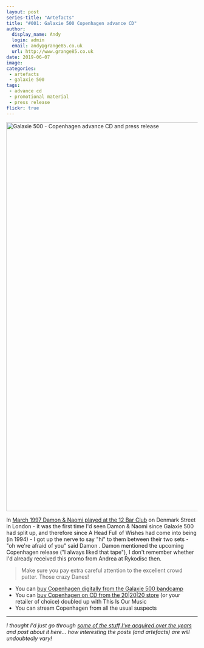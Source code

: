 ```yaml
---
layout: post
series-title: "Artefacts" 
title: "#001: Galaxie 500 Copenhagen advance CD"
author:
  display_name: Andy
  login: admin
  email: andy@grange85.co.uk
  url: http://www.grange85.co.uk
date: 2019-06-07
image: 
categories:
 - artefacts
 - galaxie 500
tags:
 - advance cd
 - promotional material
 - press release
flickr: true
---
```

<a data-flickr-embed="true"  href="https://www.flickr.com/photos/grange85/47988537793/in/dateposted/" title="Galaxie 500 - Copenhagen advance CD and press release"><img src="https://live.staticflickr.com/65535/47988537793_76cddacefc_b.jpg" width="934" height="1024" alt="Galaxie 500 - Copenhagen advance CD and press release"></a>

In [March 1997 Damon & Naomi played at the 12 Bar Club](/articles/1997-03-19-review-damon-naomi-12-bar-club-london-uk-19th-march-1997) on Denmark Street in London - it was the first time I'd seen Damon & Naomi since Galaxie 500 had split up, and therefore since A Head Full of Wishes had come into being (in 1994) - I got up the nerve to say "hi" to them between their two sets - "oh we're afraid of you" said Damon . Damon mentioned the upcoming Copenhagen release ("I always liked that tape"), I don't remember whether I'd already received this promo from Andrea at Rykodisc then.

> Make sure you pay extra careful attention to the excellent crowd patter. Those crazy Danes!

* You can [buy Copenhagen digitally from the Galaxie 500 bandcamp](https://galaxie500.bandcamp.com/album/copenhagen-live) 
* You can [buy Copenhagen on CD from the 20\|20\|20 store](https://www.20-20-20.com/store/galaxie-500-this-is-our-music) (or your retailer of choice) doubled up with This Is Our Music 
* You can stream Copenhagen from all the usual suspects

---

_I thought I'd just go through [some of the stuff I've acquired over the years](/category/artefacts/) and post about it here... how interesting the posts (and artefacts) are will undoubtedly vary!_
